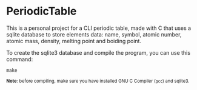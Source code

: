 # PeriodicTable

This is a personal project for a CLI periodic table, made with C that uses a sqlite database to store elements data: name, symbol, atomic number, atomic mass, density, melting point and boiding point.

To create the sqlite3 database and compile the program, you can use this command:
````
make
````

<sub>**Note**: before compiling, make sure you have installed GNU C Compiler (`gcc`) and sqlite3.</sub>
